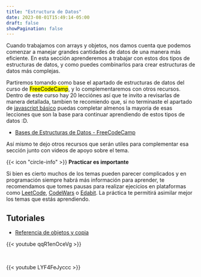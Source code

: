 ```yaml
---
title: "Estructura de Datos"
date: 2023-08-01T15:49:14-05:00
draft: false
showPagination: false
---
```


Cuando trabajamos con arrays y objetos, nos damos cuenta que podemos comenzar a manejar grandes cantidades de datos de una manera más eficiente.  En esta sección aprenderemos a trabajar con estos dos tipos de estructuras de datos, y como puedes combinarlos para crear estructuras de datos más complejas.

Partiremos tomando como base el apartado de estructuras de datos del curso de <mark>FreeCodeCamp</mark>, y lo complementaremos con otros recursos. Dentro de este curso hay 20 lecciónes así que te invito a revisarlas de manera detallada, tambien te recomiendo que, si no terminaste el apartado de [javascript básico](https://www.freecodecamp.org/espanol/learn/javascript-algorithms-and-data-structures/#basic-javascript) puedas completar almenos la mayoria de esas lecciones que son la base para continuar aprendiendo de estos tipos de datos :D.

- [Bases de Estructuras de Datos - FreeCodeCamp](https://www.freecodecamp.org/espanol/learn/javascript-algorithms-and-data-structures/#basic-data-structures)

Así mismo te dejo otros recursos que serán utiles para complementar esa sección junto con videos de apoyo sobre el tema.

<div class="flex flex-col px-4 py-2 mb-8 text-base rounded-md bg-primary-100 dark:bg-primary-900">
  <div style="gap: 1rem;" class="flex items-center ltr:pr-3 rtl:pl-3 text-primary-400">
    <span>{{< icon "circle-info" >}}</span>
    <b>Practicar es importante</b>
  </div>
  <span > <!-- class="dark:text-neutral-300" -->

  Si bien es cierto muchos de los temas pueden parecer complicados y en programación siempre habrá más información para aprender, te recomendamos que tomes pausas para realizar ejecicios en plataformas como [LeetCode](https://leetcode.com/problemset/all/), [CodeWars](https://www.codewars.com/dashboard) o [Edabit](https://edabit.com/challenges). La práctica te permitirá asimilar mejor los temas que estás aprendiendo.
  </span>
</div>

## Tutoriales

- [Referencia de objetos y copia](https://es.javascript.info/object-copy)

{{< youtube qqR1enOceVg >}}

<br>

{{< youtube LYF4FeJyccc >}}

<br>
